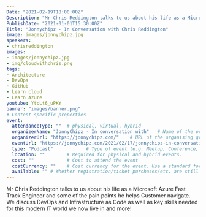 ```yaml
---
Date: "2021-02-19T18:00:00Z"
Description: "Mr Chris Reddington talks to us about his life as a Microsoft Azure Fast Track Engineer and some of the pain points he helps Customer navigate. We discuss DevOps and Infrastructure as Code as well as key skills needed for this modern IT world we now live in and more!"
PublishDate: "2021-01-01T15:30:00Z"
Title: "Jonnychipz - In Conversation with Chris Reddington"
image: images/jonnychipz.jpg
speakers:
- chrisreddington
images:
- images/jonnychipz.jpg
- img/cloudwithchris.png
tags:
- Architecture
- DevOps
- GitHub
- Learn cloud
- Learn Azure
youtube: YtcLt6_uPKY
banner: "images/banner.png"
# Content-specific properties
event:
  attendanceType: ""  # physical, virtual, hybrid
  organizerName: "JonnyChipz - In conversation with"   # Name of the organising group / event (e.g. Name of the conference)
  organizerUrl: "https://jonnychipz.com/"    # URL of the organising group
  eventUrl: "https://jonnychipz.com/2021/02/17/jonnychipz-in-conversation-with-chris-reddington/"        # URL of the specific event, if applicable (e.g. a meetup talk, rather than the meetup group)
  type: "Podcast"            # Type of event (e.g. Meetup, Conference, etc.)
  location: ""        # Required for physical and hybrid events.
  cost: ""            # Cost to attend the event
  costCurrency: ""    # Cost currency for the event. Use a standard format - http://en.wikipedia.org/wiki/ISO_4217
  available: "" # Whether registration/ticket purchases/etc. are still available (true/false). Defaults to false when event is in past.
---
```

Mr Chris Reddington talks to us about his life as a Microsoft Azure Fast Track Engineer and some of the pain points he helps Customer navigate. We discuss DevOps and Infrastructure as Code as well as key skills needed for this modern IT world we now live in and more!